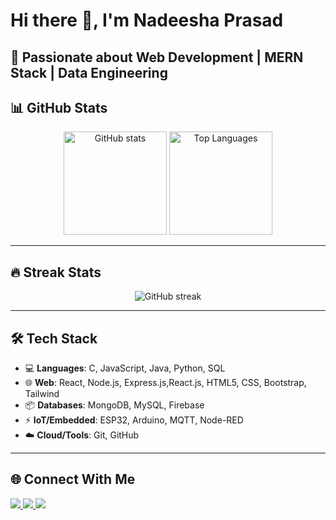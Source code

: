 # Hi there 👋, I'm Nadeesha Prasad  

🚀 Passionate about Web Development | MERN Stack | Data Engineering 
---

## 📊 GitHub Stats  
<p align="center">
  <img src="https://github-readme-stats.vercel.app/api?username=nadeeshaprasad&show_icons=true&theme=tokyonight" alt="GitHub stats" height="165"/>
  <img src="https://github-readme-stats.vercel.app/api/top-langs/?username=nadeeshaprasad&layout=compact&hide=hack&theme=tokyonight" alt="Top Languages" height="165"/>
</p>

---

## 🔥 Streak Stats  
<p align="center">
  <img src="https://github-readme-streak-stats.herokuapp.com/?user=nadeeshaprasad&theme=tokyonight" alt="GitHub streak"/>
</p>

---

## 🛠️ Tech Stack  
- 💻 **Languages**: C, JavaScript, Java, Python, SQL  
- 🌐 **Web**: React, Node.js, Express.js,React.js, HTML5, CSS, Bootstrap, Tailwind  
- 📦 **Databases**: MongoDB, MySQL, Firebase  
- ⚡ **IoT/Embedded**: ESP32, Arduino, MQTT, Node-RED  
- ☁️ **Cloud/Tools**: Git, GitHub

---

## 🌐 Connect With Me  
<p align="left">
  <a href="https://linkedin.com/in/nadeeshaprasad" target="blank">
    <img src="https://img.shields.io/badge/LinkedIn-0077B5?style=for-the-badge&logo=linkedin&logoColor=white"/>
  </a>
  <a href="mailto:nadeeshaprasad98@gmail.com">
    <img src="https://img.shields.io/badge/Gmail-D14836?style=for-the-badge&logo=gmail&logoColor=white"/>
  </a>
  <a href="https://fb.com/profile.php?id=61554884880133" target="blank">
  <img src="https://img.shields.io/badge/Facebook-1877F2?style=for-the-badge&logo=facebook&logoColor=white"/>
  </a>
</p>
